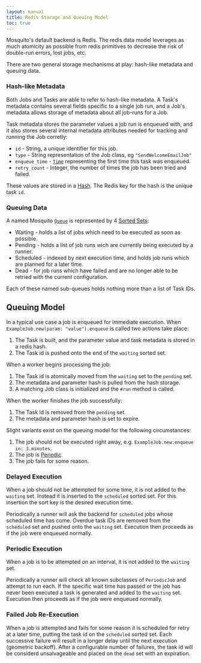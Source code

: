 ```yaml
---
layout: manual
title: Redis Storage and Queuing Model
toc: true
---
```


Mosquito's default backend is Redis. The redis data model leverages as much atomicity as possible from redis primitives to decrease the risk of double-run errors, lost jobs, etc.

There are two general storage mechanisms at play: hash-like metadata and queuing data.

### Hash-like Metadata

Both Jobs and Tasks are able to refer to hash-like metadata. A Task's metadata contains several fields specific to a single job run, and a Job's metadata allows storage of metadata about all job-runs for a Job.

Task metadata stores the parameter values a job run is enqueued with, and it also stores several internal metadata attributes needed for tracking and running the Job corretly:

- `id` - String, a unique identifier for this job.
- `type` - String representation of the Job class, eg `"SendWelcomeEmailJob"`
- `enqueue_time` - [`Time`](crystal-lang.org/api/latest/Time.html) representing the first time this task was enqueued.
- `retry_count` - Integer, the number of times the job has been tried and failed.

These values are stored in a [Hash](https://redis.io/docs/manual/data-types/#hashes). The Redis key for the hash is the unique task `id`.

### Queuing Data

A named Mosquito [`Queue`](https://mosquito-cr.github.io/mosquito/Mosquito/Queue.html) is represented by 4 [Sorted Sets](https://redis.io/docs/manual/data-types/#sorted-sets):

- Waiting - holds a list of jobs which need to be executed as soon as possible.
- Pending - holds a list of job runs wich are currently being executed by a runner.
- Scheduled - indexed by next execution time, and holds job runs which are planned for a later time.
- Dead - for job runs which have failed and are no longer able to be retried with the current configuration.

Each of these named sub-queues holds nothing more than a list of Task IDs.

## Queuing Model

In a typical use case a job is enqueued for immediate execution. When `ExampleJob.new(param: "value").enqueue` is called two actions take place:

  1. The Task is built, and the parameter value and task metadata is stored in a redis hash.
  1. The Task id is pushed onto the end of the `waiting` sorted set.

When a worker begins processing the job:

  1. The Task id is atomically moved from the `waiting` set to the `pending` set.
  1. The metadata and parameter hash is pulled from the hash storage.
  1. A matching Job class is initialized and the `#run` method is called.

When the worker finishes the job successfully:

  1. The Task id is removed from the `pending` set.
  1. The metadata and parameter hash is set to expire.

Slight variants exist on the queuing model for the following circumstances:

  1. The job should not be executed right away, e.g. `ExampleJob.new.enqueue in: 3.minutes`.
  1. The job is [Periodic](/manual/index.html#periodic-jobs).
  1. The job fails for some reason.

### Delayed Execution

When a job should not be attempted for some time, it is not added to the `waiting` set. Instead it is inserted to the `scheduled` sorted set. For this insertion the sort key is the desired execution time.

Periodically a runner will ask the backend for `scheduled` jobs whose scheduled time has come. Overdue task IDs are removed from the `scheduled` set and pushed onto the `waiting` set. Execution then proceeds as if the job were enqueued normally.

### Periodic Execution

When a job is to be attempted on an interval, it is not added to the `waiting` set.

Periodically a runner will check all known subclasses of `PeriodicJob` and attempt to run each. If the specific wait time has passed or the job has never been executed a task is generated and added to the `waiting` set. Execution then proceeds as if the job were enqueued normally.

### Failed Job Re-Execution

When a job is attempted and fails for some reason it is scheduled for retry at a later time, putting the task id on the `scheduled` sorted set. Each successive failure will result in a longer delay until the next execution (geometric backoff). After a configurable number of failures, the task id will be considerd unsalvageable and placed on the `dead` set with an expiration.

